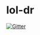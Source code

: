 # lol-dr

[![Gitter](https://badges.gitter.im/Join%20Chat.svg)](https://gitter.im/ouchadam/lol-dr?utm_source=badge&utm_medium=badge&utm_campaign=pr-badge&utm_content=badge)